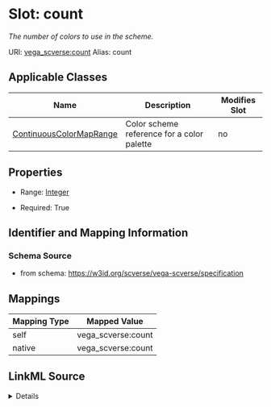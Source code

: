

# Slot: count 


_The number of colors to use in the scheme._





URI: [vega_scverse:count](https://w3id.org/scverse/vega-scverse/count)
Alias: count

<!-- no inheritance hierarchy -->





## Applicable Classes

| Name | Description | Modifies Slot |
| --- | --- | --- |
| [ContinuousColorMapRange](ContinuousColorMapRange.md) | Color scheme reference for a color palette |  no  |







## Properties

* Range: [Integer](Integer.md)

* Required: True





## Identifier and Mapping Information







### Schema Source


* from schema: https://w3id.org/scverse/vega-scverse/specification




## Mappings

| Mapping Type | Mapped Value |
| ---  | ---  |
| self | vega_scverse:count |
| native | vega_scverse:count |




## LinkML Source

<details>
```yaml
name: count
description: The number of colors to use in the scheme.
from_schema: https://w3id.org/scverse/vega-scverse/specification
rank: 1000
alias: count
owner: ContinuousColorMapRange
domain_of:
- ContinuousColorMapRange
range: integer
required: true

```
</details>